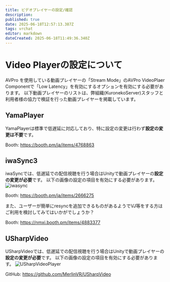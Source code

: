 ```yaml
---
title: ビデオプレイヤーの設定/確認
description: 
published: true
date: 2025-06-18T12:57:13.387Z
tags: vrchat
editor: markdown
dateCreated: 2025-06-18T11:49:36.340Z
---
```


# Video Playerの設定について
AVPro を使用している動画プレイヤーの「Stream Mode」のAVPro VideoPlaer Componentで「Low Latency」を有効にするオプションを有効にする必要があります。
以下動画プレイヤーのリストは、弊組織(KuronekoServer)スタッフと利用者様の協力で検証を行った動画プレイヤーを掲載しています。

## YamaPlayer
YamaPlayerは標準で低遅延に対応しており、特に設定の変更は行わず**設定の変更は不要**です。

Booth: https://booth.pm/ja/items/4768863

## iwaSync3
iwaSyncでは、低遅延での配信視聴を行う場合はUnityで動画プレイヤーの**設定の変更が必要**です。
以下の画像の設定の項目を有効にする必要があります。
![iwasync](https://cdn.krnk.org/kuronekoserver/wiki/vr-streaming/iwasync.webp)

Booth: https://booth.pm/ja/items/2666275

また、ユーザーが簡単にresyncを追加できるものがあるようでVJ等をする方はご利用を検討してみてはいかがでしょうか？

Booth: https://nmxi.booth.pm/items/4883377

## USharpVideo
USharpVideoでは、低遅延での配信視聴を行う場合はUnityで動画プレイヤーの**設定の変更が必要**です。
以下の画像の設定の項目を有効にする必要があります。
![USharpVideoPlayer](https://cdn.krnk.org/kuronekoserver/wiki/vr-streaming/USharpVideo.webp)

GitHub: https://github.com/MerlinVR/USharpVideo